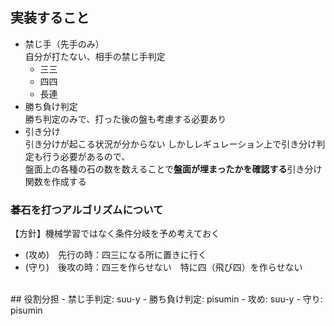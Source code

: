 ## 実装すること
- 禁じ手（先手のみ）<br>
  自分が打たない、相手の禁じ手判定
  - 三三
  - 四四
  - 長連
- 勝ち負け判定<br>
  勝ち判定のみで、打った後の盤も考慮する必要あり
- 引き分け<br>
  引き分けが起こる状況が分からない
  しかしレギュレーション上で引き分け判定も行う必要があるので、<br>
  盤面上の各種の石の数を数えることで**盤面が埋まったかを確認する**引き分け関数を作成する

### 碁石を打つアルゴリズムについて
【方針】機械学習ではなく条件分岐を予め考えておく
- (攻め)　先行の時：四三になる所に置きに行く
- (守り)　後攻の時：四三を作らせない　特に四（飛び四）を作らせない
<br>
## 役割分担
- 禁じ手判定: suu-y
- 勝ち負け判定: pisumin
- 攻め: suu-y
- 守り: pisumin

